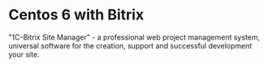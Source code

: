# Centos 6 with Bitrix

"1C-Bitrix Site Manager" - a professional web project management system, universal software for the creation, support and successful development your site.

